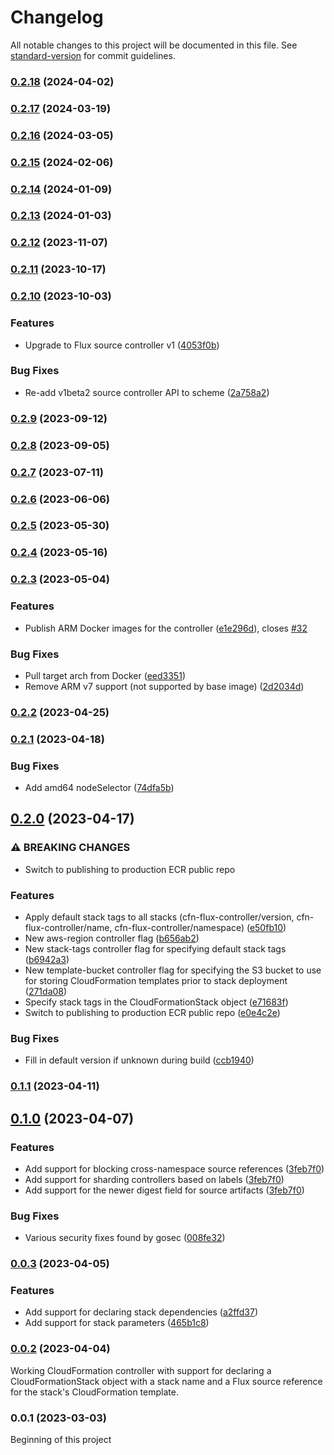 # Changelog

All notable changes to this project will be documented in this file. See [standard-version](https://github.com/conventional-changelog/standard-version) for commit guidelines.

### [0.2.18](https://github.com/awslabs/aws-cloudformation-controller-for-flux/compare/v0.2.17...v0.2.18) (2024-04-02)

### [0.2.17](https://github.com/awslabs/aws-cloudformation-controller-for-flux/compare/v0.2.16...v0.2.17) (2024-03-19)

### [0.2.16](https://github.com/awslabs/aws-cloudformation-controller-for-flux/compare/v0.2.15...v0.2.16) (2024-03-05)

### [0.2.15](https://github.com/awslabs/aws-cloudformation-controller-for-flux/compare/v0.2.14...v0.2.15) (2024-02-06)

### [0.2.14](https://github.com/awslabs/aws-cloudformation-controller-for-flux/compare/v0.2.13...v0.2.14) (2024-01-09)

### [0.2.13](https://github.com/awslabs/aws-cloudformation-controller-for-flux/compare/v0.2.12...v0.2.13) (2024-01-03)

### [0.2.12](https://github.com/awslabs/aws-cloudformation-controller-for-flux/compare/v0.2.11...v0.2.12) (2023-11-07)

### [0.2.11](https://github.com/awslabs/aws-cloudformation-controller-for-flux/compare/v0.2.10...v0.2.11) (2023-10-17)

### [0.2.10](https://github.com/awslabs/aws-cloudformation-controller-for-flux/compare/v0.2.9...v0.2.10) (2023-10-03)


### Features

* Upgrade to Flux source controller v1 ([4053f0b](https://github.com/awslabs/aws-cloudformation-controller-for-flux/commit/4053f0bc352269d9c9f5f6c8cfafbf16941b4f71))


### Bug Fixes

* Re-add v1beta2 source controller API to scheme ([2a758a2](https://github.com/awslabs/aws-cloudformation-controller-for-flux/commit/2a758a23597a481802b8bfc3aaabf0a0d4d26875))

### [0.2.9](https://github.com/awslabs/aws-cloudformation-controller-for-flux/compare/v0.2.8...v0.2.9) (2023-09-12)

### [0.2.8](https://github.com/awslabs/aws-cloudformation-controller-for-flux/compare/v0.2.7...v0.2.8) (2023-09-05)

### [0.2.7](https://github.com/awslabs/aws-cloudformation-controller-for-flux/compare/v0.2.6...v0.2.7) (2023-07-11)

### [0.2.6](https://github.com/awslabs/aws-cloudformation-controller-for-flux/compare/v0.2.5...v0.2.6) (2023-06-06)

### [0.2.5](https://github.com/awslabs/aws-cloudformation-controller-for-flux/compare/v0.2.4...v0.2.5) (2023-05-30)

### [0.2.4](https://github.com/awslabs/aws-cloudformation-controller-for-flux/compare/v0.2.3...v0.2.4) (2023-05-16)

### [0.2.3](https://github.com/awslabs/aws-cloudformation-controller-for-flux/compare/v0.2.2...v0.2.3) (2023-05-04)


### Features

* Publish ARM Docker images for the controller ([e1e296d](https://github.com/awslabs/aws-cloudformation-controller-for-flux/commit/e1e296d5fed6d472699706468afce5a25eed0eec)), closes [#32](https://github.com/awslabs/aws-cloudformation-controller-for-flux/issues/32)


### Bug Fixes

* Pull target arch from Docker ([eed3351](https://github.com/awslabs/aws-cloudformation-controller-for-flux/commit/eed3351463555bd70ac2d2c374a80d28b111c469))
* Remove ARM v7 support (not supported by base image) ([2d2034d](https://github.com/awslabs/aws-cloudformation-controller-for-flux/commit/2d2034daa5b84a8befcf5d37e0eea4d7cd0268a7))

### [0.2.2](https://github.com/awslabs/aws-cloudformation-controller-for-flux/compare/v0.2.1...v0.2.2) (2023-04-25)

### [0.2.1](https://github.com/awslabs/aws-cloudformation-controller-for-flux/compare/v0.2.0...v0.2.1) (2023-04-18)


### Bug Fixes

* Add amd64 nodeSelector ([74dfa5b](https://github.com/awslabs/aws-cloudformation-controller-for-flux/commit/74dfa5bc9611ba8ec700fd01f5092ea827c54170))

## [0.2.0](https://github.com/awslabs/aws-cloudformation-controller-for-flux/compare/v0.1.1...v0.2.0) (2023-04-17)


### ⚠ BREAKING CHANGES

* Switch to publishing to production ECR public repo

### Features

* Apply default stack tags to all stacks (cfn-flux-controller/version, cfn-flux-controller/name, cfn-flux-controller/namespace) ([e50fb10](https://github.com/awslabs/aws-cloudformation-controller-for-flux/commit/e50fb1083e60a2cec4885123b70615e9928f3685))
* New aws-region controller flag ([b656ab2](https://github.com/awslabs/aws-cloudformation-controller-for-flux/commit/b656ab2a9bfaabd326df802407b8fa67cd7d2098))
* New stack-tags controller flag for specifying default stack tags ([b6942a3](https://github.com/awslabs/aws-cloudformation-controller-for-flux/commit/b6942a3bbe6cdaf1a035dd0c521e62655dbc29bd))
* New template-bucket controller flag for specifying the S3 bucket to use for storing CloudFormation templates prior to stack deployment ([271da08](https://github.com/awslabs/aws-cloudformation-controller-for-flux/commit/271da08bff27d68a97482fb246235b25c55176f0))
* Specify stack tags in the CloudFormationStack object ([e71683f](https://github.com/awslabs/aws-cloudformation-controller-for-flux/commit/e71683f9002e84192803fb1565865702e426c731))
* Switch to publishing to production ECR public repo ([e0e4c2e](https://github.com/awslabs/aws-cloudformation-controller-for-flux/commit/e0e4c2ea97202cea415017fcca5302e12169f89b))


### Bug Fixes

* Fill in default version if unknown during build ([ccb1940](https://github.com/awslabs/aws-cloudformation-controller-for-flux/commit/ccb19408f964dfcdbc708f245cde5bb9273ddfe6))

### [0.1.1](https://github.com/awslabs/aws-cloudformation-controller-for-flux/compare/v0.1.0...v0.1.1) (2023-04-11)

## [0.1.0](https://github.com/awslabs/aws-cloudformation-controller-for-flux/compare/v0.0.3...v0.1.0) (2023-04-07)

### Features

* Add support for blocking cross-namespace source references ([3feb7f0](https://github.com/awslabs/aws-cloudformation-controller-for-flux/commit/3feb7f0c7ea93498091f9f7df434a577b0abe081))
* Add support for sharding controllers based on labels ([3feb7f0](https://github.com/awslabs/aws-cloudformation-controller-for-flux/commit/3feb7f0c7ea93498091f9f7df434a577b0abe081))
* Add support for the newer digest field for source artifacts ([3feb7f0](https://github.com/awslabs/aws-cloudformation-controller-for-flux/commit/3feb7f0c7ea93498091f9f7df434a577b0abe081))

### Bug Fixes

* Various security fixes found by gosec ([008fe32](https://github.com/awslabs/aws-cloudformation-controller-for-flux/commit/008fe322137090a50d7c1f9cd0f930c7052bda4e))

### [0.0.3](https://github.com/awslabs/aws-cloudformation-controller-for-flux/compare/v0.0.2...v0.0.3) (2023-04-05)


### Features

* Add support for declaring stack dependencies ([a2ffd37](https://github.com/awslabs/aws-cloudformation-controller-for-flux/commit/a2ffd37bf0c3ac45760f33018e0977fe3aa62965))
* Add support for stack parameters ([465b1c8](https://github.com/awslabs/aws-cloudformation-controller-for-flux/commit/465b1c8933304a2a74471062a7ccd7a82c3cee5e))

### [0.0.2](https://github.com/awslabs/aws-cloudformation-controller-for-flux/compare/v0.0.1...v0.0.2) (2023-04-04)

Working CloudFormation controller with support for declaring a CloudFormationStack object with a stack name and
a Flux source reference for the stack's CloudFormation template.

### 0.0.1 (2023-03-03)

Beginning of this project
